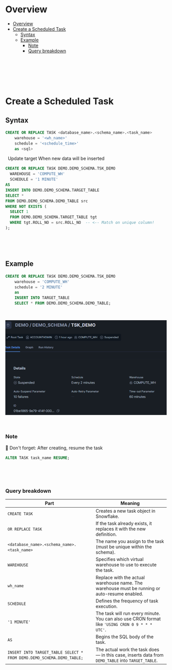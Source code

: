 # Overview

- [Overview](#overview)
- [Create a Scheduled Task](#create-a-scheduled-task)
  - [Syntax](#syntax)
  - [Example](#example)
    - [Note](#note)
    - [Query breakdown](#query-breakdown)

&nbsp;

&nbsp;

&nbsp;

# Create a Scheduled Task

## Syntax

```sql
CREATE OR REPLACE TASK <database_name>.<schema_name>.<task_name>
    warehouse = '<wh_name>'
    schedule = '<schedule_time>'
    as <sql>
```

&nbsp;
Update target When new data will be inserted

```sql
CREATE OR REPLACE TASK DEMO.DEMO_SCHEMA.TSK_DEMO
  WAREHOUSE = 'COMPUTE_WH'
  SCHEDULE = '1 MINUTE'
AS
INSERT INTO DEMO.DEMO_SCHEMA.TARGET_TABLE
SELECT *
FROM DEMO.DEMO_SCHEMA.DEMO_TABLE src
WHERE NOT EXISTS (
  SELECT 1
  FROM DEMO.DEMO_SCHEMA.TARGET_TABLE tgt
  WHERE tgt.ROLL_NO = src.ROLL_NO  -- <-- Match on unique column!
);
```

&nbsp;

&nbsp;

## Example

```sql
CREATE OR REPLACE TASK DEMO.DEMO_SCHEMA.TSK_DEMO
    warehouse = 'COMPUTE_WH'
    schedule = '2 MINUTE'
    as
    INSERT INTO TARGET_TABLE
    SELECT * FROM DEMO.DEMO_SCHEMA.DEMO_TABLE;
```

&nbsp;

<img src="../assets/tasks/scheduled-task.png">

&nbsp;

### Note

🛑 Don't forget: After creating, resume the task

```sql
ALTER TASK task_name RESUME;
```

&nbsp;

&nbsp;

### Query breakdown

| Part                                                                  | Meaning                                                                                           |
| --------------------------------------------------------------------- | ------------------------------------------------------------------------------------------------- |
| `CREATE TASK`                                                         | Creates a new task object in Snowflake.                                                           |
| `OR REPLACE TASK`                                                     | If the task already exists, it replaces it with the new definition.                               |
| `<database_name>.<schema_name>.<task_name>`                           | The name you assign to the task (must be unique within the schema).                               |
| `WAREHOUSE`                                                           | Specifies which virtual warehouse to use to execute the task.                                     |
| `wh_name`                                                             | Replace with the actual warehouse name. The warehouse must be running or auto-resume enabled.     |
| `SCHEDULE`                                                            | Defines the frequency of task execution.                                                          |
| `'1 MINUTE'`                                                          | The task will run every minute. You can also use CRON format like `'USING CRON 0 9 * * * UTC'`.   |
| `AS`                                                                  | Begins the SQL body of the task.                                                                  |
| `INSERT INTO TARGET_TABLE SELECT * FROM DEMO.DEMO_SCHEMA.DEMO_TABLE;` | The actual work the task does — in this case, inserts data from `DEMO_TABLE` into `TARGET_TABLE`. |

&nbsp;

&nbsp;

&nbsp;

&nbsp;

&nbsp;

&nbsp;

&nbsp;

&nbsp;

&nbsp;
